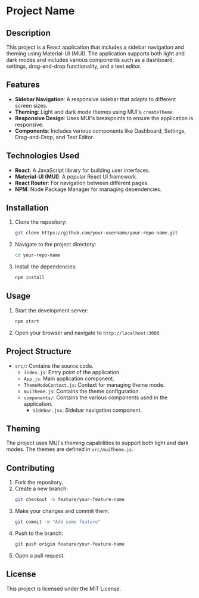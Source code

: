 # Project Name

## Description

This project is a React application that includes a sidebar navigation and theming using Material-UI (MUI). The application supports both light and dark modes and includes various components such as a dashboard, settings, drag-and-drop functionality, and a text editor.

## Features

- **Sidebar Navigation**: A responsive sidebar that adapts to different screen sizes.
- **Theming**: Light and dark mode themes using MUI's `createTheme`.
- **Responsive Design**: Uses MUI's breakpoints to ensure the application is responsive.
- **Components**: Includes various components like Dashboard, Settings, Drag-and-Drop, and Text Editor.

## Technologies Used

- **React**: A JavaScript library for building user interfaces.
- **Material-UI (MUI)**: A popular React UI framework.
- **React Router**: For navigation between different pages.
- **NPM**: Node Package Manager for managing dependencies.

## Installation

1. Clone the repository:
    ```sh
    git clone https://github.com/your-username/your-repo-name.git
    ```
2. Navigate to the project directory:
    ```sh
    cd your-repo-name
    ```
3. Install the dependencies:
    ```sh
    npm install
    ```

## Usage

1. Start the development server:
    ```sh
    npm start
    ```
2. Open your browser and navigate to `http://localhost:3000`.

## Project Structure

- `src/`: Contains the source code.
  - `index.js`: Entry point of the application.
  - `App.js`: Main application component.
  - `ThemeModeContext.js`: Context for managing theme mode.
  - `muiTheme.js`: Contains the theme configuration.
  - `components/`: Contains the various components used in the application.
    - `Sidebar.jsx`: Sidebar navigation component.

## Theming

The project uses MUI's theming capabilities to support both light and dark modes. The themes are defined in `src/muiTheme.js`.

## Contributing

1. Fork the repository.
2. Create a new branch:
    ```sh
    git checkout -b feature/your-feature-name
    ```
3. Make your changes and commit them:
    ```sh
    git commit -m "Add some feature"
    ```
4. Push to the branch:
    ```sh
    git push origin feature/your-feature-name
    ```
5. Open a pull request.

## License

This project is licensed under the MIT License.
